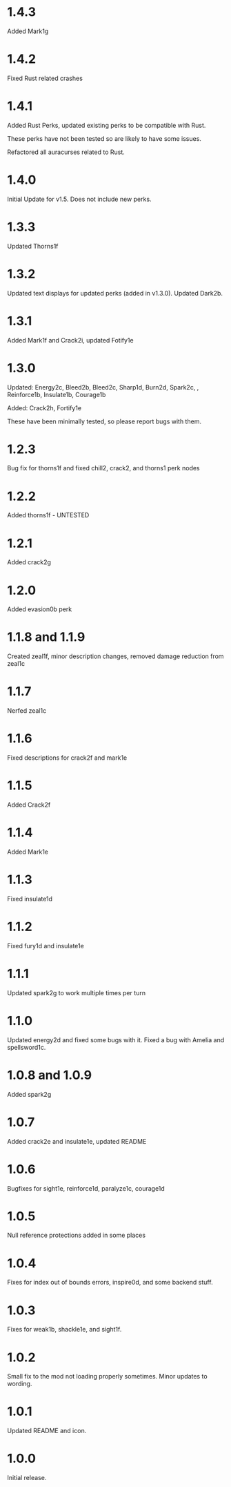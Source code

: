 # 1.4.3

Added Mark1g

# 1.4.2

Fixed Rust related crashes

# 1.4.1

Added Rust Perks, updated existing perks to be compatible with Rust.

These perks have not been tested so are likely to have some issues.

Refactored all auracurses related to Rust. 

# 1.4.0

Initial Update for v1.5. Does not include new perks.

# 1.3.3

Updated Thorns1f

# 1.3.2

Updated text displays for updated perks (added in v1.3.0). Updated Dark2b.

# 1.3.1

Added Mark1f and Crack2i, updated Fotify1e

# 1.3.0

Updated: Energy2c, Bleed2b, Bleed2c, Sharp1d, Burn2d, Spark2c, , Reinforce1b, Insulate1b, Courage1b

Added: Crack2h, Fortify1e

These have been minimally tested, so please report bugs with them.

# 1.2.3

Bug fix for thorns1f and fixed chill2, crack2, and thorns1 perk nodes

# 1.2.2

Added thorns1f - UNTESTED

# 1.2.1

Added crack2g

# 1.2.0

Added evasion0b perk

# 1.1.8 and 1.1.9

Created zeal1f, minor description changes, removed damage reduction from zeal1c

# 1.1.7

Nerfed zeal1c

# 1.1.6

Fixed descriptions for crack2f and mark1e

# 1.1.5

Added Crack2f

# 1.1.4

Added Mark1e

# 1.1.3

Fixed insulate1d

# 1.1.2

Fixed fury1d and insulate1e

# 1.1.1

Updated spark2g to work multiple times per turn

# 1.1.0

Updated energy2d and fixed some bugs with it. Fixed a bug with Amelia and spellsword1c.

# 1.0.8 and 1.0.9

Added spark2g

# 1.0.7

Added crack2e and insulate1e, updated README

# 1.0.6

Bugfixes for sight1e, reinforce1d, paralyze1c, courage1d

# 1.0.5

Null reference protections added in some places

# 1.0.4

Fixes for index out of bounds errors, inspire0d, and some backend stuff.

# 1.0.3

Fixes for weak1b, shackle1e, and sight1f.

# 1.0.2

Small fix to the mod not loading properly sometimes. Minor updates to wording. 

# 1.0.1

Updated README and icon.

# 1.0.0

Initial release.